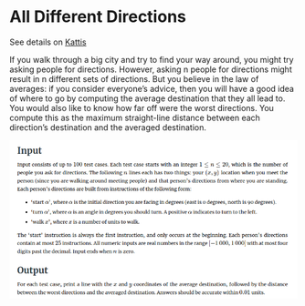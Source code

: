 # All Different Directions 

See details on [Kattis](https://open.kattis.com/problems/alldifferentdirections)

If you walk through a big city and try to find your way around, you might try asking people for directions. However, asking n people for directions might result in n different sets of directions. But you believe in the law of averages: if you consider everyone’s advice, then you will have a good idea of where to go by computing the average destination that they all lead to. You would also like to know how far off were the worst directions. You compute this as the maximum straight-line distance between each direction’s destination and the averaged destination.

![alt text](AllDifferentDirections.png)
